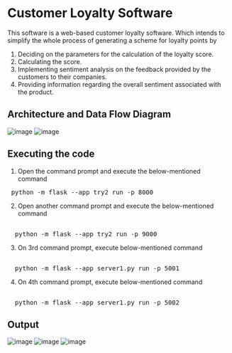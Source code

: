 # Customer Loyalty Software 
This software is a web-based customer loyalty software. Which intends to simplify the whole process of generating a scheme for loyalty points by
1. Deciding on the parameters for the calculation of the loyalty score.
2. Calculating the score.
3. Implementing sentiment analysis on the feedback provided by the customers to their 
companies.
4. Providing information regarding the overall sentiment associated with the product.

## Architecture and Data Flow Diagram
![image](https://github.com/UtkarshBagaria/Customer_Loyalty_Software/assets/79040060/10586234-8beb-4eac-856d-902e895e431c)
![image](https://github.com/UtkarshBagaria/Customer_Loyalty_Software/assets/79040060/4301a651-2802-4131-86ef-ea958caee5f4)

## Executing the code 
1. Open the command prompt and execute the below-mentioned command
<pre> python -m flask --app try2 run -p 8000 </pre>
2. Open another command prompt and execute the below-mentioned command
<pre> 
  python -m flask --app try2 run -p 9000
</pre>
3. On 3rd command prompt, execute below-mentioned command
<pre> 
  python -m flask --app server1.py run -p 5001
</pre>
4. On 4th command prompt, execute below-mentioned command
<pre> 
  python -m flask --app server1.py run -p 5002
</pre>
## Output
![image](https://github.com/UtkarshBagaria/Customer_Loyalty_Software/assets/79040060/0b2e9e7e-fe06-4bda-90e9-80f41df609e4)
![image](https://github.com/UtkarshBagaria/Customer_Loyalty_Software/assets/79040060/f8b9f327-e4f6-42cb-8d15-003239f6592a)
![image](https://github.com/UtkarshBagaria/Customer_Loyalty_Software/assets/79040060/6f49d560-cbb7-40bf-addc-82b11e1e06ce)






